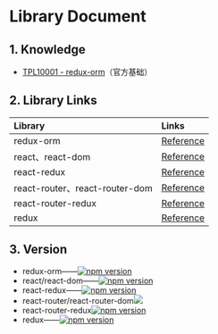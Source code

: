 # Library Document

## 1. Knowledge

* [TPL10001 - redux-orm](/reference/library/redux-orm-090-rc3/tp10000-redux-orm.md)（官方基础）

## 2. Library Links

| Library | Links |
| :--- | :--- |
| redux-orm | [Reference](https://github.com/tommikaikkonen/redux-orm/blob/master/README.md) |
| react、react-dom | [Reference](https://github.com/facebook/react) |
| react-redux | [Reference](https://github.com/reactjs/react-redux) |
| react-router、react-router-dom | [Reference](https://github.com/ReactTraining/react-router) |
| react-router-redux | [Reference](https://github.com/reactjs/react-router-redux) |
| redux | [Reference](https://github.com/reactjs/redux) |

## 3. Version

* redux-orm——[![](https://camo.githubusercontent.com/468e10f8d719cd8e8679c6e650d37fc8bd25733e/68747470733a2f2f696d672e736869656c64732e696f2f6e706d2f762f72656475782d6f726d2e7376673f7374796c653d666c61742d737175617265 "npm version")](https://www.npmjs.com/package/redux-orm)
* react/react-dom——[![](https://camo.githubusercontent.com/ecb8a503e646dc22ccb59b73ba287c5229580f49/68747470733a2f2f696d672e736869656c64732e696f2f6e706d2f762f72656163742e7376673f7374796c653d666c6174 "npm version")](https://www.npmjs.com/package/react)
* react-redux——[![](https://camo.githubusercontent.com/85f00bb3944380fc8ed5b4c5293fdc171e0a23b5/68747470733a2f2f696d672e736869656c64732e696f2f6e706d2f762f72656163742d72656475782e7376673f7374796c653d666c61742d737175617265 "npm version")](https://www.npmjs.com/package/react-redux)
* react-router/react-router-dom[![](https://camo.githubusercontent.com/ff734c8c54ae16c709fcb2a799626be4adad6668/68747470733a2f2f696d672e736869656c64732e696f2f6e706d2f762f72656163742d726f757465722e7376673f7374796c653d666c61742d737175617265)](https://www.npmjs.com/package/react-router)
* react-router-redux[![](https://camo.githubusercontent.com/0c4379b041b29d3cce76bb699dab07ce78c80223/68747470733a2f2f696d672e736869656c64732e696f2f6e706d2f762f72656163742d726f757465722d72656475782e7376673f7374796c653d666c61742d737175617265 "npm version")](https://www.npmjs.com/package/react-router-redux)
* redux——[![](https://camo.githubusercontent.com/39acf6ce17ab483bca3f57a1273d47c687c01bf7/68747470733a2f2f696d672e736869656c64732e696f2f6e706d2f762f72656475782e7376673f7374796c653d666c61742d737175617265 "npm version")](https://www.npmjs.com/package/redux)




